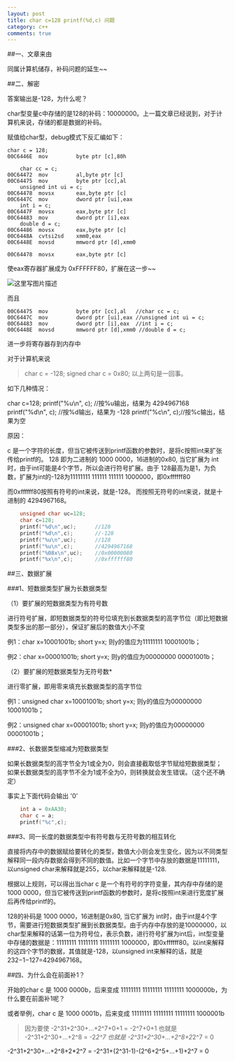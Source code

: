```yaml
---
layout: post
title: char c=128 printf(%d,c) 问题
category: c++
comments: true
---
```


##一、文章来由

同属计算机储存，补码问题的延生~~

##二、解密

答案输出是-128，为什么呢？

char型变量c中存储的是128的补码：10000000。上一篇文章已经说到，对于计算机来说，存储的都是数据的补码。

赋值给char型，debug模式下反汇编如下：

```
char c = 128;
00C6446E  mov         byte ptr [c],80h  

	char cc = c;
00C64472  mov         al,byte ptr [c]  
00C64475  mov         byte ptr [cc],al  
	unsigned int ui = c;
00C64478  movsx       eax,byte ptr [c]  
00C6447C  mov         dword ptr [ui],eax  
	int i = c;
00C6447F  movsx       eax,byte ptr [c]  
00C64483  mov         dword ptr [i],eax  
	double d = c;
00C64486  movsx       eax,byte ptr [c]  
00C6448A  cvtsi2sd    xmm0,eax  
00C6448E  movsd       mmword ptr [d],xmm0
```

```
00C64478  movsx       eax,byte ptr [c]
```
使eax寄存器扩展成为 0xFFFFFF80，扩展在这一步~~

![这里写图片描述](http://img.blog.csdn.net/20151205102236908)

而且
```
00C64475  mov         byte ptr [cc],al   //char cc = c;
00C6447C  mov         dword ptr [ui],eax //unsigned int ui = c;
00C64483  mov         dword ptr [i],eax  //int i = c;
00C6448E  movsd       mmword ptr [d],xmm0 //double d = c;
```
进一步将寄存器存到内存中


对于计算机来说

>char c = -128;
signed char c = 0x80;
以上两句是一回事。

如下几种情况：

char c=128;
printf("%u\n", c); //按%u输出，结果为 4294967168
printf("%d\n", c); //按%d输出，结果为 -128
printf("%c\n", c);//按%c输出，结果为空

原因：

c 是一个字符的长度，但当它被传送到printf函数的参数时，是将c按照int来扩张传给printf的。
128 即为二进制的 1000 0000，16进制的0x80, 当它扩展为 int时，由于int可能是4个字节，所以会进行符号扩展。由于 128最高为是1，为负数，扩展为int的-128为11111111 111111 111111 1000000，即0xffffff80


而0xffffff80按照有符号的int来说，就是-128。
而按照无符号的int来说，就是十进制的 4294967168。

```c++
    unsigned char uc=128;
    char c=128;
    printf("%d\n",uc);      //128
    printf("%d\n",c);       //-128
    printf("%u\n",uc);      //128
    printf("%u\n",c);       //4294967168
    printf("%08x\n",uc);    //0x00000080
    printf("%x\n",c);       //0xffffff80
```

##三、数据扩展

###1、短数据类型扩展为长数据类型 

（1）要扩展的短数据类型为有符号数 

进行符号扩展，即短数据类型的符号位填充到长数据类型的高字节位（即比短数据类型多出的那一部分），保证扩展后的数值大小不变

例1：char x=10001001b; short y=x; 则y的值应为11111111 10001001b；

例2：char x=00001001b; short y=x; 则y的值应为00000000 00001001b；

（2）要扩展的短数据类型为无符号数*

进行零扩展，即用零来填充长数据类型的高字节位

例1：unsigned char x=10001001b; short y=x; 则y的值应为00000000 10001001b；

例2：unsigned char x=00001001b; short y=x; 则y的值应为00000000 00001001b；

###2、长数据类型缩减为短数据类型 

如果长数据类型的高字节全为1或全为0，则会直接截取低字节赋给短数据类型；如果长数据类型的高字节不全为1或不全为0，则转换就会发生错误。（这个还不确定）

事实上下面代码会输出 '0'
```c++
	int a = 0xAA30;
	char c = a;
	printf("%c",c);
```

###3、同一长度的数据类型中有符号数与无符号数的相互转化 

直接将内存中的数据赋给要转化的类型，数值大小则会发生变化，因为以不同类型解释同一段内存数据会得到不同的数值。比如一个字节中存放的数据是11111111，以unsigned char来解释就是255，以char来解释就是-128.

根据以上规则，可以得出当char c 是一个有符号的字符变量，其内存中存储的是1000 0000，但当它被传送到printf函数的参数时，是将c按照int来进行宽度扩展后再传给printf的。

128的补码是 1000 0000，16进制是0x80, 当它扩展为 int时，由于int是4个字节，需要进行短数据类型扩展到长数据类型。由于内存中存放的是10000000，以char型来解释的话第一位为符号位，表示负数，进行符号扩展为int后，int型变量中存储的数据是：11111111 11111111 11111111 1000000，即0xffffff80。以int来解释的这四个字节的数据，其值就是-128，以unsigned int来解释的话，就是232−1−127=4294967168。

##四、为什么会在前面补1？

开始的char c 是 1000 0000b，后来变成 11111111 11111111 11111111 1000000b，为什么要在前面补1呢？

或者举例，char c 是 1000 0001b，后来变成 11111111 11111111 11111111 1000001b

> 因为要使 -2^31+2^30+...+2^7+0+1 = -2^7+0+1
也就是 -2^31+2^30+...+2^8 = -2*2^7
也就是 -2^31+2^30+...+2^8+2*2^7 = 0

-2^31+2^30+...+2^8+2*2^7
= -2^31+(2^31-1)-(2^6+2^5+...+1)+2^7 = 0







